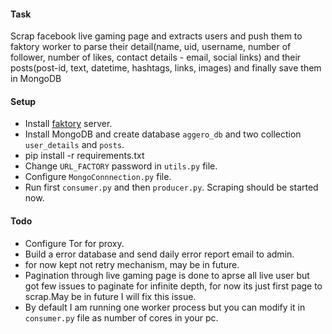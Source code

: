 #### Task

Scrap facebook live gaming page and extracts users and push them to faktory worker to parse their 
detail(name, uid, username, number of follower, number of likes, contact details - email, social links) 
and their posts(post-id, text, datetime, hashtags, links, images) and finally save them in MongoDB

#### Setup

* Install [faktory](https://github.com/contribsys/faktory) server.
* Install MongoDB and create database `aggero_db` and two collection `user_details` and `posts`.
* pip install -r requirements.txt
* Change `URL_FACTORY` password in `utils.py` file.
* Configure `MongoConnnection.py` file.
* Run first `consumer.py` and then `producer.py`. Scraping should be started now.

#### Todo 
* Configure Tor for proxy.
* Build a error database and send daily error report email to admin.
* for now kept not retry mechanism, may be in future.
* Pagination through live gaming page is done to aprse all live user 
but got few issues to paginate for infinite depth, for now its just first page to scrap.May be in future I will fix this issue.
* By default I am running one worker process but you can modify it in `consumer.py` file as number of cores in your pc.


